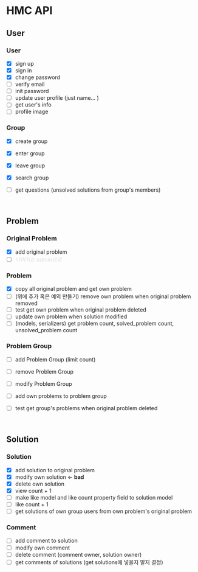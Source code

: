 # HMC API

## User

### User
- [x] sign up
- [x] sign in
- [x] change password
- [ ] verify email
- [ ] init password
- [ ] update user profile (just name... )
- [ ] get user's info
- [ ] profile image

### Group
- [x] create group
- [x] enter group
- [x] leave group
- [x] search group
- [ ] get questions (unsolved solutions from group's members)


<br />

## Problem

### Original Problem
- [x] add original problem
- [ ] *<span style="color: #DDD;">나머지는 admin으로</span>*

### Problem
- [x] copy all original problem and get own problem
- [ ] (위에 추가 혹은 예외 만들기) remove own problem when original problem removed
- [ ] test get own problem when original problem deleted
- [ ] update own problem when solution modified
- [ ] (models, serializers) get problem count, solved_problem count, unsolved_problem count

### Problem Group
- [ ] add Problem Group (limit count)
- [ ] remove Problem Group
- [ ] modify Problem Group
- [ ] add own problems to problem group
- [ ] test get group's problems when original problem deleted


<br />

## Solution

### Solution
- [x] add solution to original problem
- [x] modify own solution <- **bad**
- [x] delete own solution
- [x] view count + 1
- [ ] make like model and like count property field to solution model
- [ ] like count + 1
- [ ] get solutions of own group users from own problem's original problem

### Comment
- [ ] add comment to solution
- [ ] modify own comment
- [ ] delete comment (comment owner, solution owner)
- [ ] get comments of solutions (get solutions에 넣을지 말지 결정)